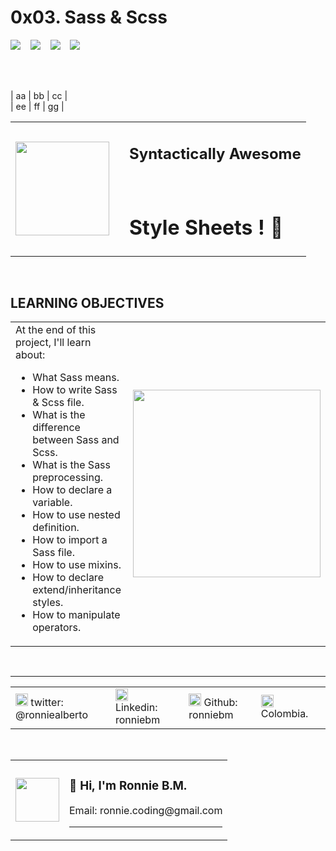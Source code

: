 <style>
td, th {
   border: none !important;
}
</style>

# 0x03. Sass & Scss

<!-- badges section with https://img.shields.io/ -->

<span>
  <img src="https://img.shields.io/badge/Specialization-webstack--frontend-green"/>
</span>
&nbsp;&nbsp;

<span>
  <img src="https://img.shields.io/badge/Training-Holberton-red"/>
</span>
&nbsp;&nbsp;

<span>
  <img src="https://img.shields.io/badge/Cohort%20%23-12-yellowgreen"/>
</span>
&nbsp;&nbsp;

<span>
  <img src="https://img.shields.io/badge/Directory-0x03--sass__scss-blue"/>
</span>

<br><br>

<!-- image and subtitle section -->

| aa | bb | cc |  
| ee | ff | gg |

<table border="0">
  <tr>
    <td>
      <img
        src="https://upload.wikimedia.org/wikipedia/commons/thumb/9/96/Sass_Logo_Color.svg/1280px-Sass_Logo_Color.svg.png"
        width="150px"
      />
    </td>
    <td></td>
    <td>
      <h2>Syntactically Awesome</h2>
      <br>
      <h1>Style Sheets ! 🙂</h1>
    </td>
  </tr>
</table>
<br>

<!-- Learning objectives section -->

## **LEARNING OBJECTIVES**

<table>
  <tr>
    <td>
At the end of this project, I'll learn about:  
  
- What Sass means.  
- How to write Sass & Scss file.  
- What is the difference between Sass and Scss.  
- What is the Sass preprocessing.  
- How to declare a variable.  
- How to use nested definition.  
- How to import a Sass file.  
- How to use mixins.  
- How to declare extend/inheritance styles.  
- How to manipulate operators.  
    </td>
    <td>
      <img src="https://media2.giphy.com/media/sSmxfWnEVxtWU/giphy.gif?cid=ecf05e47ejzv365yclwgolvr5abul1lewoxgyqftdkxdg5l9&rid=giphy.gif&ct=g"
      width="300px">
    </td>
  </tr>
</table>
<br>

---

<!-- Social networks section -->
<table>
  <tr>
    <td>
      <img 
        src="https://pics.freeicons.io/uploads/icons/png/20422544081555590088-512.png"
        width="20px"
      />
    twitter: @ronniealberto
    <td>
    <td>
      <img 
        src="https://pics.freeicons.io/uploads/icons/png/15792152941556105325-512.png"
        width="20px"
      />
    Linkedin: ronniebm
    <td>
    <td>
      <img 
        src="https://pics.freeicons.io/uploads/icons/png/16607477601556105320-512.png"
        width="20px"
      />
    Github: ronniebm
    <td>
    <td>
      <img 
        src="https://pics.freeicons.io/uploads/icons/png/3119490781579150910-512.png"
        width="20px"
      />
      Colombia.
    <td>
  </tr>
</table>
<br>
<!-- Profile & contact section -->
<table>
  <tr>
    <td>
      <img
        src="https://avatars.githubusercontent.com/u/65184918?v=4"
        width="70px"
      />
    </td>

  <td>
    <h3><b>👋 Hi, I'm Ronnie B.M.</b></h3>
    Email: ronnie.coding@gmail.com
    <br>
    <hr>
  </td>
  </tr>
</table>
